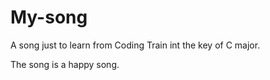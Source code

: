 # My-song
A song just to learn from Coding Train int the key of C major.

The song is a happy song.
